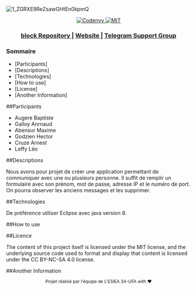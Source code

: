 ![1_ZGRXE9ReZsawGHtEn0kpmQ](/uploads/13a2960bbe34ab35bd2a1c7c949a0e07/1_ZGRXE9ReZsawGHtEn0kpmQ.jpeg)


<div align="center">
  <!-- Codenvy -->
  <a href="https://codenvy.io.com/">
    <img src="https://miro.medium.com/max/1400/1*ZGRXE9ReZsawGHtEn0kpmQ.jpeg"
      alt="Codenvy" />
  </a>
  <!-- License -->
  <a href="https://github.com/EnergizedProtection/block/blob/master/LICENSE">
    <img src="https://img.shields.io/badge/License-MIT-blue.svg?style=flat-square"
      alt="MIT" />
  </a>
</div>

 

<div align="center">
  <h3>
    <a href="http://go.energized.pro/github">
      block Repository
    </a>
    <span> | </span>
    <a href="https://energized.pro">
      Website
    </a>
    <span> | </span>
    <a href="http://go.energized.pro/telegram">
      Telegram Support Group
    </a>
  </h3>
</div>

 




### Sommaire

* [Participants]
* [Descriptions]
* [Technologies]
* [How to use]
* [License]
* [Another Information] 


##Participants

* Augere Baptiste
* Galloy Anrnaud
* Abensur Maxime
* Godzien Hector
* Cruze Arnest
* Leffy Léo 


##Descriptions

Nous avons pour projet de créer une application permettant de communiquer avec une ou plusieurs personne. Il suffit de remplir un formulaire avec son prénom,
mot de passe, adresse IP et le numéro de port. On pourra observer les anciens messages et les supprimer.

##Technologies

De préférence utiliser Eclipse avec java version 8.

##How to use


##Licence

The content of this project itself is licensed under the MIT license, and the underlying source code used to format and display that content is 
licensed under the CC BY-NC-SA 4.0 license.

##Another Information


<p align="center"><sub>Projet réalisé par l'équipe de L'ESIEA 3A-UFA with ❤<p>
